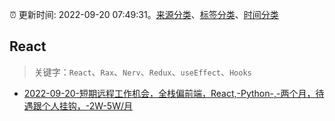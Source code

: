 :alarm_clock: 更新时间: 2022-09-20 07:49:31。[来源分类](../README.md)、[标签分类](../TAGS.md)、[时间分类](../TIMELINE.md)

## React


> 关键字：`React`、`Rax`、`Nerv`、`Redux`、`useEffect`、`Hooks`



- [2022-09-20-短期远程工作机会，全栈偏前端，React,-Python-,-两个月，待遇跟个人挂钩，-2W-5W/月](https://www.v2ex.com/t/881583) 